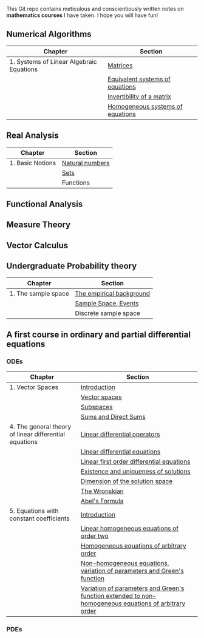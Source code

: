 This Git repo contains meticulous and conscientiously written notes on **mathematics courses** I have taken. I hope you will have fun!

## Numerical Algorithms

| Chapter | Section |
| --- | --- |
| 1. Systems of Linear Algebraic Equations | [Matrices](https://github.com/quantophile/math/blob/master/Numerical%20Methods/01-1-matrices.pdf)|
| |[Equivalent systems of equations](https://github.com/quantophile/math/blob/master/Numerical%20Methods/01-2-equivalent_systems_of_equations.pdf)|
| |[Invertibility of a matrix](https://github.com/quantophile/math/blob/master/Numerical%20Methods/01-3-invertibility_of_a_matrix.pdf)|
| |[Homogeneous systems of equations](https://github.com/quantophile/math/blob/master/Numerical%20Methods/01-4-homogeneous_system_of_equations.pdf)|

## Real Analysis

| Chapter | Section |
| --- | --- |
| 1. Basic Notions  | [Natural numbers](https://github.com/quantophile/math/blob/master/Real%20Analysis/01-1-natural_numbers.pdf) |
| | [Sets](https://github.com/quantophile/math/blob/master/Real%20Analysis/01-2-set_theory.pdf)|
| | Functions |

## Functional Analysis
## Measure Theory
## Vector Calculus
## Undergraduate Probability theory

| Chapter | Section |
| --- | --- |
| 1. The sample space  | [The empirical background](https://github.com/quantophile/math/blob/master/Probability%20Theory/01-1-the_empirical_background.pdf) |
| | [Sample Space, Events](https://github.com/quantophile/math/blob/master/Probability%20Theory/01-2-the_sample_space_and_events.pdf)|
| | Discrete sample space |

## A first course in ordinary and partial differential equations

### ODEs

| Chapter | Section |
| --- | --- |
| 1. Vector Spaces | [Introduction](https://github.com/quantophile/math/blob/master/ODEs%20and%20PDEs/01-1-introduction.pdf)|
| | [Vector spaces](https://github.com/quantophile/math/blob/master/ODEs%20and%20PDEs/01-2-vector_spaces.pdf)|
| | [Subspaces](https://github.com/quantophile/math/blob/master/ODEs%20and%20PDEs/01-3-subspaces.pdf)|
| | [Sums and Direct Sums](https://github.com/quantophile/math/blob/master/ODEs%20and%20PDEs/01-4-sums_and_direct_sums.pdf)|
| 4. The general theory of linear differential equations  | [Linear differential operators](https://github.com/quantophile/math/blob/master/ODEs%20and%20PDEs/04-01-linear_differential_operators.pdf) |
| | [Linear differential equations](https://github.com/quantophile/math/blob/master/ODEs%20and%20PDEs/04-2-Linear_differential_equations.pdf)|
| | [Linear first order differential equations](https://github.com/quantophile/math/blob/master/ODEs%20and%20PDEs/04-3-Linear_first_order_differential_equations.pdf)|
| | [Existence and uniqueness of solutions](https://github.com/quantophile/math/blob/master/ODEs%20and%20PDEs/04-4-existence_and_uniqueness_of_solutions.pdf)|
| | [Dimension of the solution space](https://github.com/quantophile/math/blob/master/ODEs%20and%20PDEs/04-5-dimension_of_the_solution_space.pdf)|
| | [The Wronskian](https://github.com/quantophile/math/blob/master/ODEs%20and%20PDEs/04-6-the_wronskian.pdf)|
| | [Abel's Formula](https://github.com/quantophile/math/blob/master/ODEs%20and%20PDEs/04-7_abels_formula.pdf)|
| 5. Equations with constant coefficients | [Introduction](https://github.com/quantophile/math/blob/master/ODEs%20and%20PDEs/05-1-introduction.pdf)|
| | [Linear homogeneous equations of order two](https://github.com/quantophile/math/blob/master/ODEs%20and%20PDEs/05-2-linear_homogenous_equations_of_order_2.pdf)|
| | [Homogeneous equations of arbitrary order](https://github.com/quantophile/math/blob/master/ODEs%20and%20PDEs/05-3-homogenous_equations_of_arbitrary_order.pdf)|
| | [Non-homogeneous equations, variation of parameters and Green's function](https://github.com/quantophile/math/blob/master/ODEs%20and%20PDEs/05-4-non-homogeneous_equations_variation_of_params_and_greens_functions.pdf)|
| | [Variation of parameters and Green's function extended to non-homogeneous equations of arbitrary order](https://github.com/quantophile/math/blob/master/ODEs%20and%20PDEs/05_5_variation_of_parameters_greens_functions_continued.pdf)|
### PDEs

